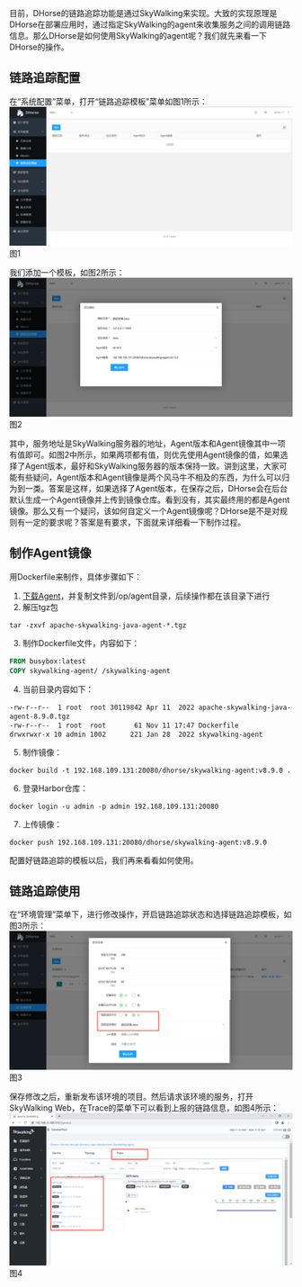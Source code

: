 目前，DHorse的链路追踪功能是通过SkyWalking来实现。大致的实现原理是DHorse在部署应用时，通过指定SkyWalking的agent来收集服务之间的调用链路信息。那么DHorse是如何使用SkyWalking的agent呢？我们就先来看一下DHorse的操作。

## 链路追踪配置

在“系统配置”菜单，打开“链路追踪模板”菜单如图1所示：
![Image text](./image/trace_template_list.png)
图1

我们添加一个模板，如图2所示：
![Image text](./image/add_trace_template.png)
图2

其中，服务地址是SkyWalking服务器的地址，Agent版本和Agent镜像其中一项有值即可。如图2中所示，如果两项都有值，则优先使用Agent镜像的值，如果选择了Agent版本，最好和SkyWalking服务器的版本保持一致。讲到这里，大家可能有些疑问，Agent版本和Agent镜像是两个风马牛不相及的东西，为什么可以归为到一类。答案是这样，如果选择了Agent版本，在保存之后，DHorse会在后台默认生成一个Agent镜像并上传到镜像仓库。看到没有，其实最终用的都是Agent镜像。那么又有一个疑问，该如何自定义一个Agent镜像呢？DHorse是不是对规则有一定的要求呢？答案是有要求，下面就来详细看一下制作过程。

## 制作Agent镜像

用Dockerfile来制作，具体步骤如下：
1. [下载Agent](https://skywalking.apache.org/downloads/)，并复制文件到/op/agent目录，后续操作都在该目录下进行
2. 解压tgz包

```shell
tar -zxvf apache-skywalking-java-agent-*.tgz
```

3. 制作Dockerfile文件，内容如下：

```Dockerfile
FROM busybox:latest
COPY skywalking-agent/ /skywalking-agent
```

4. 当前目录内容如下：

```shell
-rw-r--r--  1 root  root 30119842 Apr 11  2022 apache-skywalking-java-agent-8.9.0.tgz
-rw-r--r--  1 root  root       61 Nov 11 17:47 Dockerfile
drwxrwxr-x 10 admin 1002      221 Jan 28  2022 skywalking-agent
```

5. 制作镜像：

```shell
docker build -t 192.168.109.131:20080/dhorse/skywalking-agent:v8.9.0 .
```

6. 登录Harbor仓库：

```shell
docker login -u admin -p admin 192.168.109.131:20080
```

7. 上传镜像：
```shell
docker push 192.168.109.131:20080/dhorse/skywalking-agent:v8.9.0
```

配置好链路追踪的模板以后，我们再来看看如何使用。

## 链路追踪使用

在“环境管理”菜单下，进行修改操作，开启链路追踪状态和选择链路追踪模板，如图3所示：
![Image text](./image/env_trace.png)
图3

保存修改之后，重新发布该环境的项目。然后请求该环境的服务，打开SkyWalking Web，在Trace的菜单下可以看到上报的链路信息，如图4所示：
![Image text](./image/trace_info.png)
图4